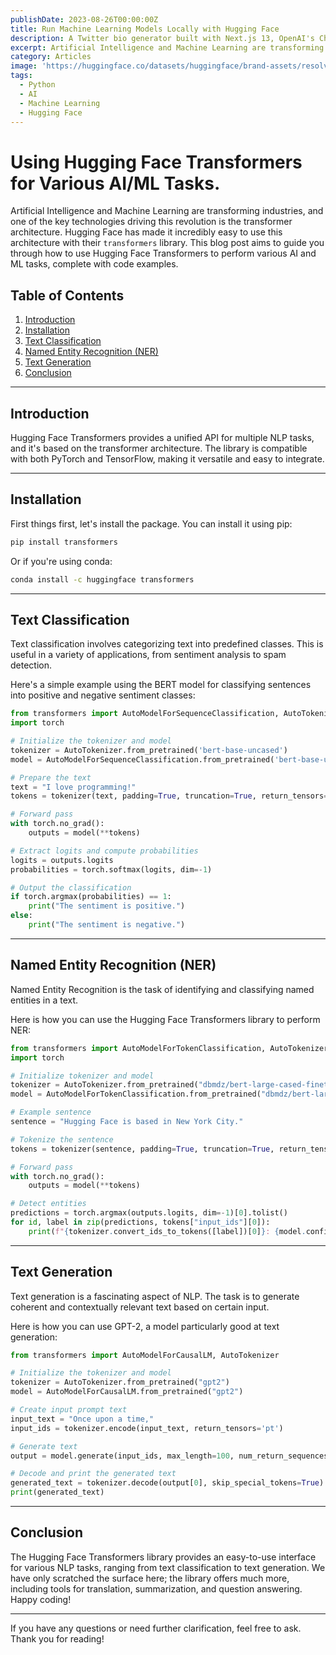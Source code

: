 ```yaml
---
publishDate: 2023-08-26T00:00:00Z
title: Run Machine Learning Models Locally with Hugging Face
description: A Twitter bio generator built with Next.js 13, OpenAI's ChatGPT API, and TailwindCSS.
excerpt: Artificial Intelligence and Machine Learning are transforming industries, and one of the key technologies driving this revolution is the transformer architecture.
category: Articles
image: 'https://huggingface.co/datasets/huggingface/brand-assets/resolve/main/hf-logo.png'
tags:
  - Python
  - AI
  - Machine Learning
  - Hugging Face
---
```


# Using Hugging Face Transformers for Various AI/ML Tasks.

Artificial Intelligence and Machine Learning are transforming industries, and one of the key technologies driving this revolution is the transformer architecture. Hugging Face has made it incredibly easy to use this architecture with their `transformers` library. This blog post aims to guide you through how to use Hugging Face Transformers to perform various AI and ML tasks, complete with code examples.

## Table of Contents
1. [Introduction](#introduction)
2. [Installation](#installation)
3. [Text Classification](#text-classification)
4. [Named Entity Recognition (NER)](#named-entity-recognition)
5. [Text Generation](#text-generation)
6. [Conclusion](#conclusion)

---

## Introduction <a name="introduction"></a>

Hugging Face Transformers provides a unified API for multiple NLP tasks, and it's based on the transformer architecture. The library is compatible with both PyTorch and TensorFlow, making it versatile and easy to integrate.

---

## Installation <a name="installation"></a>

First things first, let's install the package. You can install it using pip:

```bash
pip install transformers
```

Or if you're using conda:

```bash
conda install -c huggingface transformers
```

---

## Text Classification <a name="text-classification"></a>

Text classification involves categorizing text into predefined classes. This is useful in a variety of applications, from sentiment analysis to spam detection.

Here's a simple example using the BERT model for classifying sentences into positive and negative sentiment classes:

```python
from transformers import AutoModelForSequenceClassification, AutoTokenizer
import torch

# Initialize the tokenizer and model
tokenizer = AutoTokenizer.from_pretrained('bert-base-uncased')
model = AutoModelForSequenceClassification.from_pretrained('bert-base-uncased')

# Prepare the text
text = "I love programming!"
tokens = tokenizer(text, padding=True, truncation=True, return_tensors="pt")

# Forward pass
with torch.no_grad():
    outputs = model(**tokens)

# Extract logits and compute probabilities
logits = outputs.logits
probabilities = torch.softmax(logits, dim=-1)

# Output the classification
if torch.argmax(probabilities) == 1:
    print("The sentiment is positive.")
else:
    print("The sentiment is negative.")
```

---

## Named Entity Recognition (NER) <a name="named-entity-recognition"></a>

Named Entity Recognition is the task of identifying and classifying named entities in a text.

Here is how you can use the Hugging Face Transformers library to perform NER:

```python
from transformers import AutoModelForTokenClassification, AutoTokenizer
import torch

# Initialize tokenizer and model
tokenizer = AutoTokenizer.from_pretrained("dbmdz/bert-large-cased-finetuned-conll03-english")
model = AutoModelForTokenClassification.from_pretrained("dbmdz/bert-large-cased-finetuned-conll03-english")

# Example sentence
sentence = "Hugging Face is based in New York City."

# Tokenize the sentence
tokens = tokenizer(sentence, padding=True, truncation=True, return_tensors="pt")

# Forward pass
with torch.no_grad():
    outputs = model(**tokens)

# Detect entities
predictions = torch.argmax(outputs.logits, dim=-1)[0].tolist()
for id, label in zip(predictions, tokens["input_ids"][0]):
    print(f"{tokenizer.convert_ids_to_tokens([label])[0]}: {model.config.id2label[id]}")
```

---

## Text Generation <a name="text-generation"></a>

Text generation is a fascinating aspect of NLP. The task is to generate coherent and contextually relevant text based on certain input.

Here is how you can use GPT-2, a model particularly good at text generation:

```python
from transformers import AutoModelForCausalLM, AutoTokenizer

# Initialize the tokenizer and model
tokenizer = AutoTokenizer.from_pretrained("gpt2")
model = AutoModelForCausalLM.from_pretrained("gpt2")

# Create input prompt text
input_text = "Once upon a time,"
input_ids = tokenizer.encode(input_text, return_tensors='pt')

# Generate text
output = model.generate(input_ids, max_length=100, num_return_sequences=1)

# Decode and print the generated text
generated_text = tokenizer.decode(output[0], skip_special_tokens=True)
print(generated_text)
```

---

## Conclusion <a name="conclusion"></a>

The Hugging Face Transformers library provides an easy-to-use interface for various NLP tasks, ranging from text classification to text generation. We have only scratched the surface here; the library offers much more, including tools for translation, summarization, and question answering. Happy coding!

---

If you have any questions or need further clarification, feel free to ask. Thank you for reading!